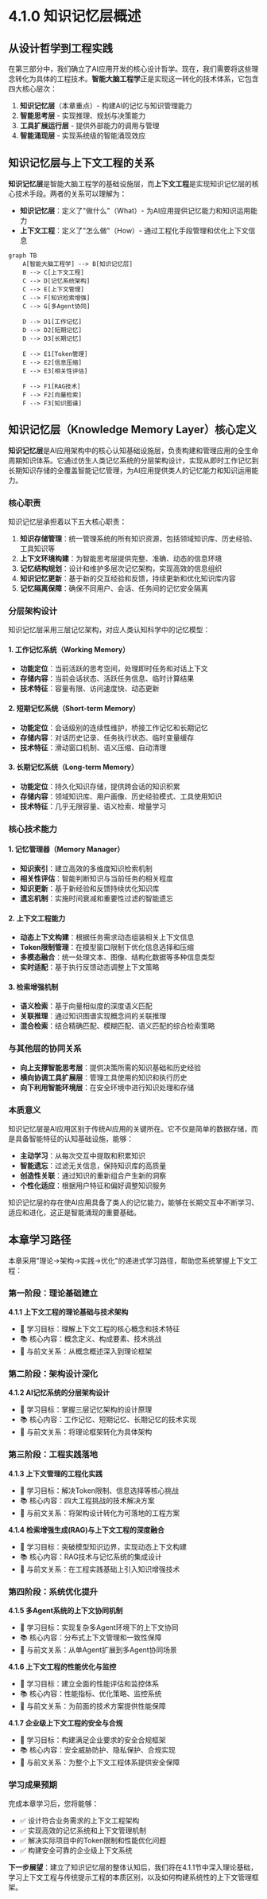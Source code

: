 # 4.1.0 知识记忆层概述

## 从设计哲学到工程实践

在第三部分中，我们确立了AI应用开发的核心设计哲学。现在，我们需要将这些理念转化为具体的工程技术。**智能大脑工程学**正是实现这一转化的技术体系，它包含四大核心层次：

1. **知识记忆层**（本章重点）- 构建AI的记忆与知识管理能力
2. **智能思考层** - 实现推理、规划与决策能力  
3. **工具扩展运行层** - 提供外部能力的调用与管理
4. **智能涌现层** - 实现系统级的智能涌现效应

## 知识记忆层与上下文工程的关系

**知识记忆层**是智能大脑工程学的基础设施层，而**上下文工程**是实现知识记忆层的核心技术手段。两者的关系可以理解为：

- **知识记忆层**：定义了"做什么"（What）- 为AI应用提供记忆能力和知识运用能力
- **上下文工程**：定义了"怎么做"（How）- 通过工程化手段管理和优化上下文信息

```mermaid
graph TB
    A[智能大脑工程学] --> B[知识记忆层]
    B --> C[上下文工程]
    C --> D[记忆系统架构]
    C --> E[上下文管理]
    C --> F[知识检索增强]
    C --> G[多Agent协同]
    
    D --> D1[工作记忆]
    D --> D2[短期记忆]  
    D --> D3[长期记忆]
    
    E --> E1[Token管理]
    E --> E2[信息压缩]
    E --> E3[相关性评估]
    
    F --> F1[RAG技术]
    F --> F2[向量检索]
    F --> F3[知识图谱]
```

## 知识记忆层（Knowledge Memory Layer）核心定义

**知识记忆层**是AI应用架构中的核心认知基础设施层，负责构建和管理应用的全生命周期知识体系。它通过仿生人类记忆系统的分层架构设计，实现从即时工作记忆到长期知识存储的全覆盖智能记忆管理，为AI应用提供类人的记忆能力和知识运用能力。

### 核心职责

知识记忆层承担着以下五大核心职责：

1. **知识存储管理**：统一管理系统的所有知识资源，包括领域知识库、历史经验、工具知识等
2. **上下文环境构建**：为智能思考层提供完整、准确、动态的信息环境
3. **记忆结构规划**：设计和维护多层次记忆架构，实现高效的信息组织
4. **知识记忆更新**：基于新的交互经验和反馈，持续更新和优化知识库内容
5. **记忆隔离保障**：确保不同用户、会话、任务间的记忆安全隔离

### 分层架构设计

知识记忆层采用三层记忆架构，对应人类认知科学中的记忆模型：

#### 1. 工作记忆系统（Working Memory）
- **功能定位**：当前活跃的思考空间，处理即时任务和对话上下文
- **存储内容**：当前会话状态、活跃任务信息、临时计算结果
- **技术特征**：容量有限、访问速度快、动态更新

#### 2. 短期记忆系统（Short-term Memory） 
- **功能定位**：会话级别的连续性维护，桥接工作记忆和长期记忆
- **存储内容**：对话历史记录、任务执行状态、临时变量缓存
- **技术特征**：滑动窗口机制、语义压缩、自动清理

#### 3. 长期记忆系统（Long-term Memory）
- **功能定位**：持久化知识存储，提供跨会话的知识积累
- **存储内容**：领域知识库、用户画像、历史经验模式、工具使用知识
- **技术特征**：几乎无限容量、语义检索、增量学习

### 核心技术能力

#### 1. 记忆管理器（Memory Manager）
- **知识索引**：建立高效的多维度知识检索机制
- **相关性评估**：智能判断知识与当前任务的相关程度
- **知识更新**：基于新经验和反馈持续优化知识库
- **遗忘机制**：实施时间衰减和重要性过滤的智能遗忘

#### 2. 上下文工程能力
- **动态上下文构建**：根据任务需求动态组装相关上下文信息
- **Token限制管理**：在模型窗口限制下优化信息选择和压缩
- **多模态融合**：统一处理文本、图像、结构化数据等多种信息类型
- **实时适配**：基于执行反馈动态调整上下文策略

#### 3. 检索增强机制
- **语义检索**：基于向量相似度的深度语义匹配
- **关联推理**：通过知识图谱实现概念间的关联推理
- **混合检索**：结合精确匹配、模糊匹配、语义匹配的综合检索策略

### 与其他层的协同关系

- **向上支撑智能思考层**：提供决策所需的知识基础和历史经验
- **横向协调工具扩展层**：管理工具使用的知识和执行历史
- **向下利用智能环境层**：在安全环境中进行知识处理和存储

### 本质意义

知识记忆层是AI应用区别于传统AI应用的关键所在。它不仅是简单的数据存储，而是具备智能特征的认知基础设施，能够：

- **主动学习**：从每次交互中提取和积累知识
- **智能遗忘**：过滤无关信息，保持知识库的高质量
- **创造性关联**：通过知识的重新组合产生新的洞察
- **个性化适应**：根据用户特征和偏好调整知识服务

知识记忆层的存在使AI应用具备了类人的记忆能力，能够在长期交互中不断学习、适应和进化，这正是智能涌现的重要基础。

## 本章学习路径

本章采用"理论→架构→实践→优化"的递进式学习路径，帮助您系统掌握上下文工程：

### 第一阶段：理论基础建立
**4.1.1 上下文工程的理论基础与技术架构**
- 🎯 学习目标：理解上下文工程的核心概念和技术特征
- 📚 核心内容：概念定义、构成要素、技术挑战
- 🔗 与前文关系：从概念概述深入到理论框架

### 第二阶段：架构设计深化  
**4.1.2 AI记忆系统的分层架构设计**
- 🎯 学习目标：掌握三层记忆架构的设计原理
- 📚 核心内容：工作记忆、短期记忆、长期记忆的技术实现
- 🔗 与前文关系：将理论框架转化为具体架构

### 第三阶段：工程实践落地
**4.1.3 上下文管理的工程化实践**
- 🎯 学习目标：解决Token限制、信息选择等核心挑战
- 📚 核心内容：四大工程挑战的技术解决方案
- 🔗 与前文关系：将架构设计转化为可落地的工程方案

**4.1.4 检索增强生成(RAG)与上下文工程的深度融合**
- 🎯 学习目标：突破模型知识边界，实现动态上下文构建
- 📚 核心内容：RAG技术与记忆系统的集成设计
- 🔗 与前文关系：在工程实践基础上引入知识增强技术

### 第四阶段：系统优化提升
**4.1.5 多Agent系统的上下文协同机制**
- 🎯 学习目标：实现复杂多Agent环境下的上下文协同
- 📚 核心内容：分布式上下文管理和一致性保障
- 🔗 与前文关系：从单Agent扩展到多Agent协同场景

**4.1.6 上下文工程的性能优化与监控**
- 🎯 学习目标：建立全面的性能评估和监控体系
- 📚 核心内容：性能指标、优化策略、监控系统
- 🔗 与前文关系：为前面的技术方案提供性能保障

**4.1.7 企业级上下文工程的安全与合规**
- 🎯 学习目标：构建满足企业要求的安全合规框架
- 📚 核心内容：安全威胁防护、隐私保护、合规实现
- 🔗 与前文关系：为整个上下文工程体系提供安全保障

### 学习成果预期
完成本章学习后，您将能够：
- ✅ 设计符合业务需求的上下文工程架构
- ✅ 实现高效的记忆系统和上下文管理机制  
- ✅ 解决实际项目中的Token限制和性能优化问题
- ✅ 构建安全可靠的企业级上下文系统

**下一步展望**：建立了知识记忆层的整体认知后，我们将在4.1.1节中深入理论基础，学习上下文工程与传统提示工程的本质区别，以及如何构建系统性的上下文管理框架。
